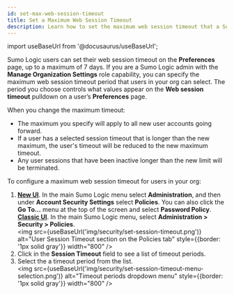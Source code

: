 ```yaml
---
id: set-max-web-session-timeout
title: Set a Maximum Web Session Timeout
description: Learn how to set the maximum web session timeout that a Sumo Logic user can select on the Preference page.
---
```


import useBaseUrl from '@docusaurus/useBaseUrl';

Sumo Logic users can set their web session timeout on the **Preferences** page, up to a maximum of 7 days. If you are a Sumo Logic admin with the **Manage Organization Settings** role capability, you can specify the maximum web session timeout period that users in your org can select. The period you choose controls what values appear on the **Web session timeout** pulldown on a user’s **Preferences** page. 

When you change the maximum timeout:

* The maximum you specify will apply to all new user accounts going forward. 
* If a user has a selected session timeout that is longer than the new maximum, the user's timeout will be reduced to the new maximum timeout. 
* Any user sessions that have been inactive longer than the new limit will be terminated.

To configure a maximum web session timeout for users in your org:

1. [**New UI**](/docs/get-started/sumo-logic-ui). In the main Sumo Logic menu select **Administration**, and then under **Account Security Settings** select **Policies**. You can also click the **Go To...** menu at the top of the screen and select **Password Policy**. <br/>[**Classic UI**](/docs/get-started/sumo-logic-ui-classic). In the main Sumo Logic menu, select **Administration > Security > Policies**. <br/><img src={useBaseUrl('img/security/set-session-timeout.png')} alt="User Session Timeout section on the Policies tab" style={{border: '1px solid gray'}} width="800" /> 
1. Click in the **Session Timeout** field to see a list of timeout periods.
1. Select the a timeout period from the list. <br/><img src={useBaseUrl('img/security/set-session-timeout-menu-selection.png')} alt="Timeout periods dropdown menu" style={{border: '1px solid gray'}} width="800" />
